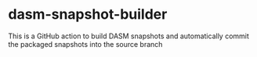 # dasm-snapshot-builder
This is a GitHub action to build DASM snapshots and automatically commit the packaged snapshots into the source branch
